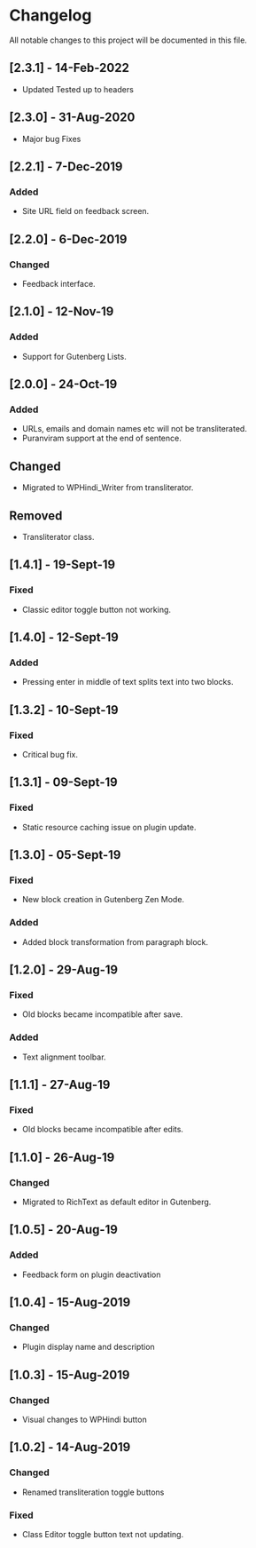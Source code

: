 # Changelog
All notable changes to this project will be documented in this file.

## [2.3.1] - 14-Feb-2022
* Updated Tested up to headers

## [2.3.0] - 31-Aug-2020
* Major bug Fixes

## [2.2.1] - 7-Dec-2019
### Added
* Site URL field on feedback screen.

## [2.2.0] - 6-Dec-2019
### Changed
* Feedback interface.

## [2.1.0] - 12-Nov-19
### Added
* Support for Gutenberg Lists.

## [2.0.0] - 24-Oct-19
### Added
* URLs, emails and domain names etc will not be transliterated.
* Puranviram support at the end of sentence.

## Changed
* Migrated to WPHindi_Writer from transliterator.

## Removed
* Transliterator class.

## [1.4.1] - 19-Sept-19
### Fixed
* Classic editor toggle button not working.

## [1.4.0] - 12-Sept-19
### Added
* Pressing enter in middle of text splits text into two blocks.

## [1.3.2] - 10-Sept-19
### Fixed
* Critical bug fix.

## [1.3.1] - 09-Sept-19
### Fixed
* Static resource caching issue on plugin update.

## [1.3.0] - 05-Sept-19
### Fixed
* New block creation in Gutenberg Zen Mode.

### Added
* Added block transformation from paragraph block.

## [1.2.0] - 29-Aug-19
### Fixed
* Old blocks became incompatible after save.

### Added
* Text alignment toolbar.

## [1.1.1] - 27-Aug-19
### Fixed
* Old blocks became incompatible after edits.

## [1.1.0] - 26-Aug-19
### Changed
* Migrated to RichText as default editor in Gutenberg.

## [1.0.5] - 20-Aug-19
### Added
* Feedback form on plugin deactivation

## [1.0.4] - 15-Aug-2019
### Changed
* Plugin display name and description

## [1.0.3] - 15-Aug-2019
### Changed
* Visual changes to WPHindi button

## [1.0.2] - 14-Aug-2019

### Changed
* Renamed transliteration toggle buttons

### Fixed
* Class Editor toggle button text not updating.
